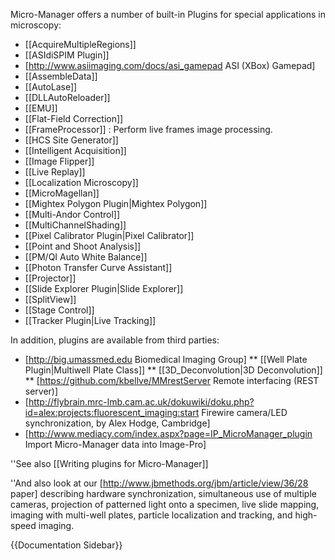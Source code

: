 Micro-Manager offers a number of built-in Plugins for special applications in microscopy:

* [[AcquireMultipleRegions]]
* [[ASIdiSPIM Plugin]]
* [http://www.asiimaging.com/docs/asi_gamepad ASI (XBox) Gamepad]
* [[AssembleData]]
* [[AutoLase]]
* [[DLLAutoReloader]]
* [[EMU]]
* [[Flat-Field Correction]]
* [[FrameProcessor]] : Perform live frames image processing.
* [[HCS Site Generator]] 
* [[Intelligent Acquisition]]
* [[Image Flipper]]
* [[Live Replay]]
* [[Localization Microscopy]]
* [[MicroMagellan]]
* [[Mightex Polygon Plugin|Mightex Polygon]]
* [[Multi-Andor Control]]
* [[MultiChannelShading]]
* [[Pixel Calibrator Plugin|Pixel Calibrator]]
* [[Point and Shoot Analysis]]
* [[PM/QI Auto White Balance]]
* [[Photon Transfer Curve Assistant]]
* [[Projector]]
* [[Slide Explorer Plugin|Slide Explorer]]
* [[SplitView]]
* [[Stage Control]]
* [[Tracker Plugin|Live Tracking]]

In addition, plugins are available from third parties:

* [http://big.umassmed.edu Biomedical Imaging Group]
** [[Well Plate Plugin|Multiwell Plate Class]]
** [[3D_Deconvolution|3D Deconvolution]]
** [https://github.com/kbellve/MMrestServer Remote interfacing (REST server)]
* [http://flybrain.mrc-lmb.cam.ac.uk/dokuwiki/doku.php?id=alex:projects:fluorescent_imaging:start Firewire camera/LED synchronization, by Alex Hodge, Cambridge]
* [http://www.mediacy.com/index.aspx?page=IP_MicroManager_plugin Import Micro-Manager data into Image-Pro]

''See also [[Writing plugins for Micro-Manager]]

''And also look at our [http://www.jbmethods.org/jbm/article/view/36/28 paper] describing hardware synchronization, simultaneous use of multiple cameras, projection of patterned light onto a specimen, live slide mapping, imaging with multi-well plates, particle localization and tracking, and high-speed imaging.

{{Documentation Sidebar}}
